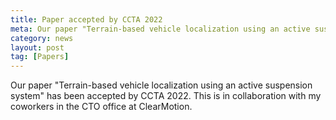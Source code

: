 ```yaml
---
title: Paper accepted by CCTA 2022
meta: Our paper "Terrain-based vehicle localization using an active suspension system" has been accepted by CCTA 2022
category: news
layout: post
tag: [Papers]
---
```


Our paper "Terrain-based vehicle localization using an active suspension system" has been accepted by CCTA 2022. This is in collaboration with my coworkers in the CTO office at ClearMotion.